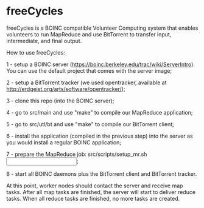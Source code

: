freeCycles
==========

freeCycles is a BOINC compatible Volunteer Computing system that enables volunteers to run MapReduce and use BitTorrent to transfer input, intermediate, and final output.

How to use freeCycles:

1 - setup a BOINC server (https://boinc.berkeley.edu/trac/wiki/ServerIntro). You can use the default project that comes with the server image;

2 - setup a BitTorrent tracker (we used opentracker, available at http://erdgeist.org/arts/software/opentracker/);

3 - clone this repo (into the BOINC server);

4 - go to src/main and use "make" to compile our MapReduce application;

5 - go to src/utl/bt and use "make" to compile our BitTorrent client;

6 - install the application (compiled in the previous step) into the server as you would install a regular BOINC application;

7 - prepare the MapReduce job: src/scripts/setup\_mr.sh <number of mappers> <number of reducers> <input file>;

8 - start all BOINC daemons plus the BitTorrent client and BitTorrent tracker.


At this point, worker nodes should contact the server and receive map tasks. After all map tasks are finished, the server will start to deliver reduce tasks. When all reduce tasks are finished, no more tasks are created.
